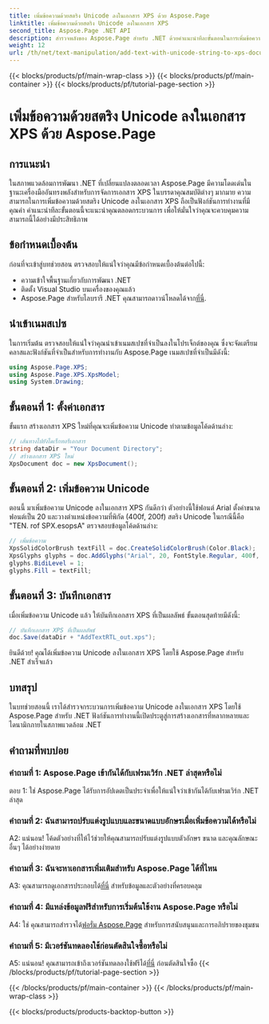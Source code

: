 ```yaml
---
title: เพิ่มข้อความด้วยสตริง Unicode ลงในเอกสาร XPS ด้วย Aspose.Page
linktitle: เพิ่มข้อความด้วยสตริง Unicode ลงในเอกสาร XPS
second_title: Aspose.Page .NET API
description: สำรวจพลังของ Aspose.Page สำหรับ .NET ด้วยคำแนะนำทีละขั้นตอนในการเพิ่มข้อความ Unicode ลงในเอกสาร XPS
weight: 12
url: /th/net/text-manipulation/add-text-with-unicode-string-to-xps-document/
---
```


{{< blocks/products/pf/main-wrap-class >}}
{{< blocks/products/pf/main-container >}}
{{< blocks/products/pf/tutorial-page-section >}}

# เพิ่มข้อความด้วยสตริง Unicode ลงในเอกสาร XPS ด้วย Aspose.Page

## การแนะนำ

ในสภาพแวดล้อมการพัฒนา .NET ที่เปลี่ยนแปลงตลอดเวลา Aspose.Page มีความโดดเด่นในฐานะเครื่องมืออันทรงพลังสำหรับการจัดการเอกสาร XPS ในบรรดาคุณสมบัติต่างๆ มากมาย ความสามารถในการเพิ่มข้อความด้วยสตริง Unicode ลงในเอกสาร XPS ถือเป็นฟังก์ชันการทำงานที่มีคุณค่า คำแนะนำทีละขั้นตอนนี้จะแนะนำคุณตลอดกระบวนการ เพื่อให้มั่นใจว่าคุณจะควบคุมความสามารถนี้ได้อย่างมีประสิทธิภาพ

## ข้อกำหนดเบื้องต้น

ก่อนที่จะเข้าสู่บทช่วยสอน ตรวจสอบให้แน่ใจว่าคุณมีข้อกำหนดเบื้องต้นต่อไปนี้:

- ความเข้าใจพื้นฐานเกี่ยวกับการพัฒนา .NET
- ติดตั้ง Visual Studio บนเครื่องของคุณแล้ว
-  Aspose.Page สำหรับไลบรารี .NET คุณสามารถดาวน์โหลดได้จาก[ที่นี่](https://releases.aspose.com/page/net/).

## นำเข้าเนมสเปซ

ในการเริ่มต้น ตรวจสอบให้แน่ใจว่าคุณนำเข้าเนมสเปซที่จำเป็นลงในโปรเจ็กต์ของคุณ ซึ่งจะจัดเตรียมคลาสและฟังก์ชันที่จำเป็นสำหรับการทำงานกับ Aspose.Page เนมสเปซที่จำเป็นมีดังนี้:

```csharp
using Aspose.Page.XPS;
using Aspose.Page.XPS.XpsModel;
using System.Drawing;
```

## ขั้นตอนที่ 1: ตั้งค่าเอกสาร

ขั้นแรก สร้างเอกสาร XPS ใหม่ที่คุณจะเพิ่มข้อความ Unicode ทำตามข้อมูลโค้ดด้านล่าง:

```csharp
// เส้นทางไปยังไดเร็กทอรีเอกสาร
string dataDir = "Your Document Directory";
// สร้างเอกสาร XPS ใหม่
XpsDocument doc = new XpsDocument();
```

## ขั้นตอนที่ 2: เพิ่มข้อความ Unicode

ตอนนี้ มาเพิ่มข้อความ Unicode ลงในเอกสาร XPS กันดีกว่า ตัวอย่างนี้ใช้ฟอนต์ Arial ตั้งค่าขนาดฟอนต์เป็น 20 และวางตำแหน่งข้อความที่พิกัด (400f, 200f) สตริง Unicode ในกรณีนี้คือ "TEN. rof SPX.esopsA" ตรวจสอบข้อมูลโค้ดด้านล่าง:

```csharp
// เพิ่มข้อความ
XpsSolidColorBrush textFill = doc.CreateSolidColorBrush(Color.Black);
XpsGlyphs glyphs = doc.AddGlyphs("Arial", 20, FontStyle.Regular, 400f, 200f, "TEN. rof SPX.esopsA");
glyphs.BidiLevel = 1;
glyphs.Fill = textFill;
```

## ขั้นตอนที่ 3: บันทึกเอกสาร

เมื่อเพิ่มข้อความ Unicode แล้ว ให้บันทึกเอกสาร XPS ที่เป็นผลลัพธ์ ขั้นตอนสุดท้ายมีดังนี้:

```csharp
// บันทึกเอกสาร XPS ที่เป็นผลลัพธ์
doc.Save(dataDir + "AddTextRTL_out.xps");
```

ยินดีด้วย! คุณได้เพิ่มข้อความ Unicode ลงในเอกสาร XPS โดยใช้ Aspose.Page สำหรับ .NET สำเร็จแล้ว

## บทสรุป

ในบทช่วยสอนนี้ เราได้สำรวจกระบวนการเพิ่มข้อความ Unicode ลงในเอกสาร XPS โดยใช้ Aspose.Page สำหรับ .NET ฟังก์ชันการทำงานนี้เปิดประตูสู่การสร้างเอกสารที่หลากหลายและไดนามิกภายในสภาพแวดล้อม .NET

## คำถามที่พบบ่อย

### คำถามที่ 1: Aspose.Page เข้ากันได้กับเฟรมเวิร์ก .NET ล่าสุดหรือไม่

ตอบ 1: ใช่ Aspose.Page ได้รับการอัปเดตเป็นประจำเพื่อให้แน่ใจว่าเข้ากันได้กับเฟรมเวิร์ก .NET ล่าสุด

### คำถามที่ 2: ฉันสามารถปรับแต่งรูปแบบและขนาดแบบอักษรเมื่อเพิ่มข้อความได้หรือไม่

A2: แน่นอน! โค้ดตัวอย่างที่ให้ไว้ช่วยให้คุณสามารถปรับแต่งรูปแบบตัวอักษร ขนาด และคุณลักษณะอื่นๆ ได้อย่างง่ายดาย

### คำถามที่ 3: ฉันจะหาเอกสารเพิ่มเติมสำหรับ Aspose.Page ได้ที่ไหน

 A3: คุณสามารถดูเอกสารประกอบได้[ที่นี่](https://reference.aspose.com/page/net/) สำหรับข้อมูลและตัวอย่างที่ครอบคลุม

### คำถามที่ 4: มีแหล่งข้อมูลฟรีสำหรับการเริ่มต้นใช้งาน Aspose.Page หรือไม่

 A4: ใช่ คุณสามารถสำรวจได้[ฟอรั่ม Aspose.Page](https://forum.aspose.com/c/page/39) สำหรับการสนับสนุนและการอภิปรายของชุมชน

### คำถามที่ 5: มีเวอร์ชันทดลองใช้ก่อนตัดสินใจซื้อหรือไม่

 A5: แน่นอน! คุณสามารถเข้าถึงเวอร์ชันทดลองใช้ฟรีได้[ที่นี่](https://releases.aspose.com/) ก่อนตัดสินใจซื้อ
{{< /blocks/products/pf/tutorial-page-section >}}

{{< /blocks/products/pf/main-container >}}
{{< /blocks/products/pf/main-wrap-class >}}

{{< blocks/products/products-backtop-button >}}
